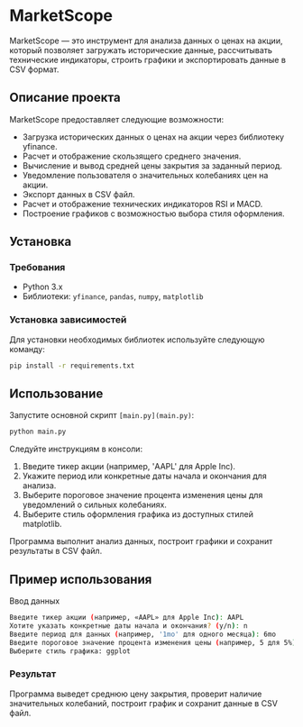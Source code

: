 # MarketScope

MarketScope — это инструмент для анализа данных о ценах на акции, который позволяет загружать исторические данные, рассчитывать технические индикаторы, строить графики и экспортировать данные в CSV формат.

## Описание проекта

MarketScope предоставляет следующие возможности:
- Загрузка исторических данных о ценах на акции через библиотеку yfinance.
- Расчет и отображение скользящего среднего значения.
- Вычисление и вывод средней цены закрытия за заданный период.
- Уведомление пользователя о значительных колебаниях цен на акции.
- Экспорт данных в CSV файл.
- Расчет и отображение технических индикаторов RSI и MACD.
- Построение графиков с возможностью выбора стиля оформления.

## Установка

### Требования

- Python 3.x
- Библиотеки: `yfinance`, `pandas`, `numpy`, `matplotlib`

### Установка зависимостей

Для установки необходимых библиотек используйте следующую команду:

```bash
pip install -r requirements.txt
```
## Использование
Запустите основной скрипт `[main.py](main.py)`:
```python
python main.py
```

Следуйте инструкциям в консоли:
1. Введите тикер акции (например, 'AAPL' для Apple Inc).
2. Укажите период или конкретные даты начала и окончания для анализа.
3. Выберите пороговое значение процента изменения цены для уведомлений о сильных колебаниях.
4. Выберите стиль оформления графика из доступных стилей matplotlib.

Программа выполнит анализ данных, построит графики и сохранит результаты в CSV файл.

## Пример использования
Ввод данных
```bash
Введите тикер акции (например, «AAPL» для Apple Inc): AAPL
Хотите указать конкретные даты начала и окончания? (y/n): n
Введите период для данных (например, '1mo' для одного месяца): 6mo
Введите пороговое значение процента изменения цены (например, 5 для 5%): 10
Выберите стиль графика: ggplot
```

### Результат

Программа выведет среднюю цену закрытия, проверит наличие значительных колебаний, построит график и сохранит данные в CSV файл.
